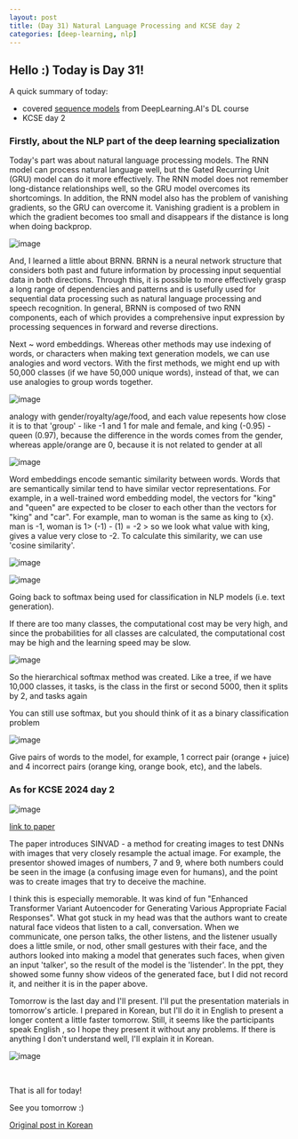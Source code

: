 ```yaml
---
layout: post
title: (Day 31) Natural Language Processing and KCSE day 2
categories: [deep-learning, nlp]
---
```


## Hello :) Today is Day 31!
A quick summary of today:
* covered [sequence models](https://www.coursera.org/learn/nlp-sequence-models/home/week/2) from DeepLearning.AI's DL course
* KCSE day 2

### **Firstly, about the NLP part of the deep learning specialization**

Today's part was about natural language processing models.
The RNN model can process natural language well, but the Gated Recurring Unit (GRU) model can do it more effectively. The RNN model does not remember long-distance relationships well, so the GRU model overcomes its shortcomings. In addition, the RNN model also has the problem of vanishing gradients, so the GRU can overcome it. Vanishing gradient is a problem in which the gradient becomes too small and disappears if the distance is long when doing backprop.

![image](https://github.com/ivanstudyblog/ivanstudyblog.github.io/assets/167014511/004f89e7-b1fd-4cbd-9b5a-be11df9d2a35)

And, I learned a little about BRNN. BRNN is a neural network structure that considers both past and future information by processing input sequential data in both directions. Through this, it is possible to more effectively grasp a long range of dependencies and patterns and is usefully used for sequential data processing such as natural language processing and speech recognition. In general, BRNN is composed of two RNN components, each of which provides a comprehensive input expression by processing sequences in forward and reverse directions.

Next ~ word embeddings.
Whereas other methods may use indexing of words, or characters when making text generation models, we can use analogies and word vectors. With the first methods, we might end up with 50,000 classes (if we have 50,000 unique words), instead of that, we can use analogies to group words together. 

![image](https://github.com/ivanstudyblog/ivanstudyblog.github.io/assets/167014511/5219072d-9e6b-4fed-864b-2a9f5c7c81e6)

analogy with gender/royalty/age/food, and each value repesents how close it is to that 'group' - like -1 and 1 for male and female, and king (-0.95) - queen (0.97), because the difference in the words comes from the gender, whereas apple/orange are 0, because it is not related to gender at all

![image](https://github.com/ivanstudyblog/ivanstudyblog.github.io/assets/167014511/1256a041-9a4f-45a9-b012-844176e8a738)

Word embeddings encode semantic similarity between words. Words that are semantically similar tend to have similar vector representations. For example, in a well-trained word embedding model, the vectors for "king" and "queen" are expected to be closer to each other than the vectors for "king" and "car".
For example, man to woman is the same as king to {x}. man is -1, woman is 1>  (-1) - (1) = -2 > so we look what value with king, gives a value very close to -2. To calculate this similarity, we can use 'cosine similarity'. 

![image](https://github.com/ivanstudyblog/ivanstudyblog.github.io/assets/167014511/2c182626-3735-4b0e-954d-d39d7597f7a5)

![image](https://github.com/ivanstudyblog/ivanstudyblog.github.io/assets/167014511/203e0d9a-c1bb-4152-98e6-5fddc9079919)

Going back to softmax being used for classification in NLP models (i.e. text generation). 

If there are too many classes, the computational cost may be very high, and since the probabilities for all classes are calculated, the computational cost may be high and the learning speed may be slow.

![image](https://github.com/ivanstudyblog/ivanstudyblog.github.io/assets/167014511/6e05dc37-6eff-46d6-b711-fc8c9df9efe5)

So the hierarchical softmax method was created. Like a tree, if we have 10,000 classes, it tasks, is the class in the first or second 5000, then it splits by 2, and tasks again

You can still use softmax, but you should think of it as a binary classification problem

![image](https://github.com/ivanstudyblog/ivanstudyblog.github.io/assets/167014511/d09b90b5-0f5c-44a0-885c-4702ec06b2e3)

Give pairs of words to the model, for example, 1 correct pair (orange + juice) and 4 incorrect pairs (orange king, orange book, etc), and the labels.

### **As for KCSE 2024 day 2**

![image](https://github.com/ivanstudyblog/ivanstudyblog.github.io/assets/167014511/17018213-cd71-4b12-9238-7c9475615561)

[link to paper](https://dl.acm.org/doi/10.1145/3635706)

The paper introduces SINVAD - a method for creating images to test DNNs with images that very closely resample the actual image. For example, the presentor showed images of numbers, 7 and 9, where both numbers could be seen in the image (a confusing image even for humans), and the point was to create images that try to deceive the machine.

I think this is especially memorable. It was kind of fun
"Enhanced Transformer Variant Autoencoder for Generating Various Appropriate Facial Responses". What got stuck in my head was that the authors want to create natural face videos that listen to a call, conversation. When we communicate, one person talks, the other listens, and the listener usually does a little smile, or nod, other small gestures with their face, and the authors looked into making a model that generates such faces, when given an input 'talker', so the result of the model is the 'listender'. In the ppt, they showed some funny show videos of the generated face, but I did not record it, and neither it is in the paper above. 

Tomorrow is the last day and I'll present. I'll put the presentation materials in tomorrow's article. I prepared in Korean, but I'll do it in English to present a longer content a little faster tomorrow. Still, it seems like the participants speak English , so I hope they present it without any problems. If there is anything I don't understand well, I'll explain it in Korean.

![image](https://github.com/ivanstudyblog/ivanstudyblog.github.io/assets/167014511/07b63014-476a-4faf-a676-584d88caffe4)

<br/>

That is all for today!

See you tomorrow :)

[Original post in Korean](https://50daysml.blogspot.com/2024/02/day-31-day-2.html)
